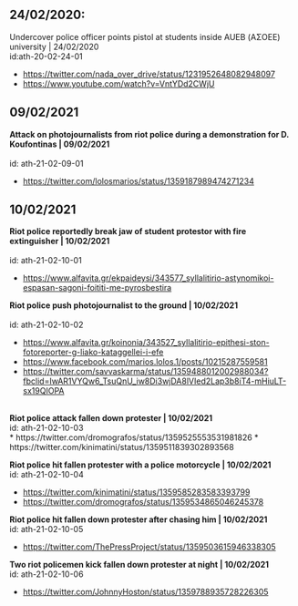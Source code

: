 ## 24/02/2020:

Undercover police officer points pistol at students inside AUEB (ΑΣΟΕΕ) university |  24/02/2020
<br>
id:ath-20-02-24-01
<br>
* https://twitter.com/nada_over_drive/status/1231952648082948097
* https://www.youtube.com/watch?v=VntYDd2CWjU

## 09/02/2021
<b> Attack on photojournalists from riot police during a demonstration for D. Koufontinas | 09/02/2021 </b>   
<br>
id: ath-21-02-09-01
<br>
* https://twitter.com/lolosmarios/status/1359187989474271234


## 10/02/2021
<b> Riot police reportedly break jaw of student protestor with fire extinguisher | 10/02/2021 </b>  
<br>
id: ath-21-02-10-01
<br>
* https://www.alfavita.gr/ekpaideysi/343577_syllalitirio-astynomikoi-espasan-sagoni-foititi-me-pyrosbestira

<b>Riot police push photojournalist to the ground  | 10/02/2021 </b>  
<br>
id: ath-21-02-10-02
<br>
* https://www.alfavita.gr/koinonia/343527_syllalitirio-epithesi-ston-fotoreporter-g-liako-kataggellei-i-efe
* https://www.facebook.com/marios.lolos.1/posts/10215287559581
* https://twitter.com/savvaskarma/status/1359488012002988034?fbclid=IwAR1VYQw6_TsuQnU_iw8Di3wjDA8lVIed2Lap3b8iT4-mHiuLT-sx19QIOPA 

<br>
<b>Riot police attack fallen down protester | 10/02/2021 </b> 
<br>
id: ath-21-02-10-03
<br>
*  https://twitter.com/dromografos/status/1359525553531981826
 * https://twitter.com/kinimatini/status/1359511839302893568  

<b>Riot police hit fallen protester with a police motorcycle | 10/02/2021 </b>
<br>
id: ath-21-02-10-04
<br>
* https://twitter.com/kinimatini/status/1359585283583393799 <br>
* https://twitter.com/dromografos/status/1359534865046245378  

<b>Riot police hit fallen down protester after chasing him | 10/02/2021 </b> 
<br>
id: ath-21-02-10-05
<br>
* https://twitter.com/ThePressProject/status/1359503615946338305

<b> Two riot policemen kick fallen down protester at night | 10/02/2021</b>
<br>
id: ath-21-02-10-06
<br>
* https://twitter.com/JohnnyHoston/status/1359788935728226305




